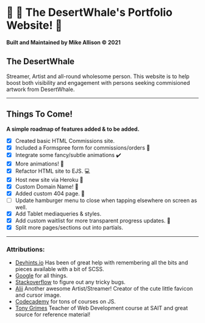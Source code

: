 # :whale: :palm_tree: The DesertWhale's Portfolio Website! :partying_face:

**Built and Maintained by Mike Allison &copy; 2021**

## The DesertWhale
Streamer, Artist and all-round wholesome person. This website is to help boost both visibility and engagement with persons seeking commisioned artwork from DesertWhale.

---

## Things To Come!

**A simple roadmap of features added & to be added.**

- [x] Created basic HTML Commissions site.
- [x]  Included a Formspree form for commissions/orders :pencil:
- [x] Integrate some fancy/subtle animations :heavy_check_mark:
- [x] More animations! :dancer:
- [x] Refactor HTML site to EJS. :computer:
- [x] Host new site via Heroku :muscle:
- [x] Custom Domain Name! :whale:
- [x] Added custom 404 page. :stop_sign:
- [ ] Update hamburger menu to close when tapping elsewhere on screen as well.
- [x] Add Tablet mediaqueries & styles.
- [x] Add custom waitlist for more transparent progress updates. :pencil:
- [x] Split more pages/sections out into partials.
--- 

### Attributions: 

- [Devhints.io](https://devhints.io/sass) Has been of great help with remembering all the bits and pieces available with a bit of SCSS.
- [Google](https://google.com) for all things.
- [Stackoverflow](https://stackoverflow.com) to figure out any tricky bugs.
- [Alii](https://rawooo.carrd.co/) Another awesome Artist/Streamer! Creator of the cute little favicon and cursor image.
- [Codecademy](https://codecademy.com) for tons of courses on JS.
- [Tony Grimes](https://github.com/acidtone) Teacher of Web Development course at SAIT and great source for reference material!
